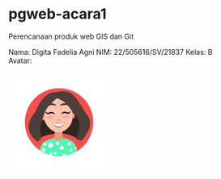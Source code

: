 # pgweb-acara1
Perencanaan produk web GIS dan Git

Nama: Digita Fadelia Agni
NIM:    22/505616/SV/21837
Kelas: B   
Avatar:


![Alt text](image.png)

